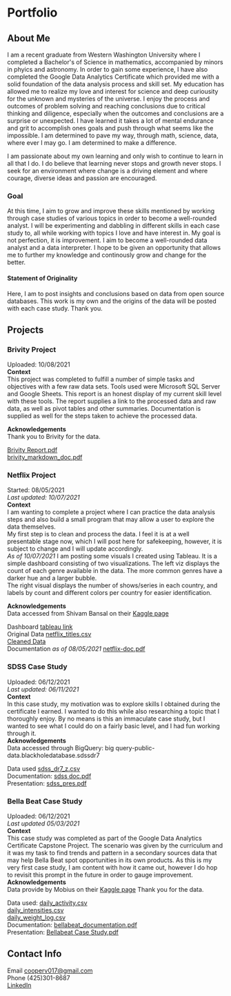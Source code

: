 # Portfolio
## About Me

I am a recent graduate from Western Washington University where I completed a Bachelor's of Science in mathematics, accompanied by minors in phyics and astronomy. In order to gain some experience, I have also completed the Google Data Analytics Certificate which provided me with a solid foundation of the data analysis process and skill set. My education has allowed me to realize my love and interest for science and deep curiousity for the unknown and mysteries of the universe. I enjoy the process and outcomes of problem solving and reaching conclusions due to critical thinking and diligence, especially when the outcomes and conclusions are a surprise or unexpected. I have learned it takes a lot of mental endurance and grit to accomplish ones goals and push through what seems like the impossible. I am determined to pave my way, through math, science, data, where ever I may go. I am determined to make a difference.  
  
I am passionate about my own learning and only wish to continue to learn in all that I do. I do believe that learning never stops and growth never stops. I seek for an environment where change is a driving element and where courage, diverse ideas and passion are encouraged.  
### Goal

At this time, I aim to grow and improve these skills mentioned by working through case studies of various topics in order to become a well-rounded analyst. I will be experimenting and dabbling in different skills in each case study to, all while working with topics I love and have interest in. 
My goal is not perfection, it is improvement. 
I aim to become a well-rounded data analyst and a data interpreter.
I hope to be given an opportunity that allows me to further my knowledge and continously grow and change for the better.

#### Statement of Originality
Here, I am to post insights and conclusions based on data from open source databases. This work is my own and the origins of the data will be posted with each case study. Thank you.

## Projects

### Brivity Project
Uploaded: 10/08/2021  
**Context**  
This project was completed to fulfill a number of simple tasks and objectives with a few raw data sets. Tools used were Microsoft SQL Server and Google Sheets. This report is an honest display of my current skill level with these tools. The report supplies a link to the processed data and raw data, as well as pivot tables and other summaries. Documentation is supplied as well for the steps taken to achieve the processed data.  
  
**Acknowledgements**  
Thank you to Brivity for the data.
  
[Brivity Report.pdf](https://github.com/coopev017/coopev017.github.io/files/7313521/Brivity.Report.pdf)  
[brivity_markdown_doc.pdf](https://github.com/coopev017/coopev017.github.io/files/7313526/brivity_markdown_doc.pdf)  

### Netflix Project
Started: 08/05/2021  
*Last updated: 10/07/2021*  
**Context**  
I am wanting to complete a project where I can practice the data analysis steps and also build a small program that may allow a user to explore the data themselves.  
My first step is to clean and process the data. I feel it is at a well presentable stage now, which I will post here for safekeeping, however, it is subject to change and I will update accordingly.  
*As of 10/07/2021* I am posting some visuals I created using Tableau. It is a simple dashboard consisting of two visualizations. The left viz displays the count of each genre available in the data. The more common genres have a darker hue and a larger bubble.  
The right visual displays the number of shows/series in each country, and labels by count and different colors per country for easier identification.  

**Acknowledgements**  
Data accessed from Shivam Bansal on their [Kaggle page](www.kaggle/shivamb/netflix-shows)  

Dashboard [tableau link](https://public.tableau.com/app/profile/victoria.cooper2829/viz/Netflix_16336313064740/Dashboard1)  
Original Data [netflix_titles.csv](https://github.com/coopev017/coopev017.github.io/files/6941937/netflix_titles.csv)  
[Cleaned Data](https://docs.google.com/spreadsheets/d/1upprYx37raQ8pJ9LGigL0L1PEO3HmVeWA2SaveTqL4Q/edit?usp=sharing)  
Documentation *as of 08/05/2021* [netflix-doc.pdf](https://github.com/coopev017/coopev017.github.io/files/6941775/netflix-doc.pdf)


### SDSS Case Study
Uploaded: 06/12/2021  
*Last updated: 06/11/2021*  
**Context**  
In this case study, my motivation was to explore skills I obtained during the certificate I earned. I wanted to do this while also researching a topic that I thoroughly enjoy. By no means is this an immaculate case study, but I wanted to see what I could do on a fairly basic level, and I had fun working through it.  
**Acknowledgements**  
Data accessed through BigQuery: big query-public-data.blackholedatabase.sdssdr7  
  
Data used [sdss_dr7_z.csv](https://github.com/coopev017/coopev017.github.io/files/6642784/sdss_dr7_z.csv)  
Documentation: [sdss doc.pdf](https://github.com/coopev017/coopev017.github.io/files/6642783/sdss_doc.pdf)   
Presentation: [sdss_pres.pdf](https://github.com/coopev017/coopev017.github.io/files/6642786/SDSS.pres.pdf)

### Bella Beat Case Study
Uploaded: 06/12/2021  
*Last updated 05/03/2021*  
**Context**  
This case study was completed as part of the Google Data Analytics Certificate Capstone Project. The scenario was given by the curriculum and it was my task to find trends and pattern in a secondary sources data that may help Bella Beat spot opportunities in its own products. As this is my very first case study, I am content with how it came out, however I do hop to revisit this prompt in the future in order to gauge improvement.  
**Acknowledgements**  
Data provide by Mobius on their [Kaggle page](https://www.kaggle.com/arashnic/fitbit)
Thank you for the data.  
  
Data used: [daily_activity.csv](https://github.com/coopev017/coopev017.github.io/files/6642805/daily_activity.csv)  
[daily_intensities.csv](https://github.com/coopev017/coopev017.github.io/files/6642806/daily_intensities.csv)  
[daily_weight_log.csv](https://github.com/coopev017/coopev017.github.io/files/6642807/daily_weight_log.csv)  
Documentation: [bellabeat_documentation.pdf](https://github.com/coopev017/coopev017.github.io/files/6642808/bellabeat_documentation.pdf)  
Presentation: [Bellabeat Case Study.pdf](https://github.com/coopev017/coopev017.github.io/files/6642809/Bellabeat.Case.Study.pdf)  


## Contact Info
Email cooperv017@gmail.com  
Phone (425)301-8687  
[LinkedIn](https://www.linkedin.com/in/victoria-cooperv017/)


